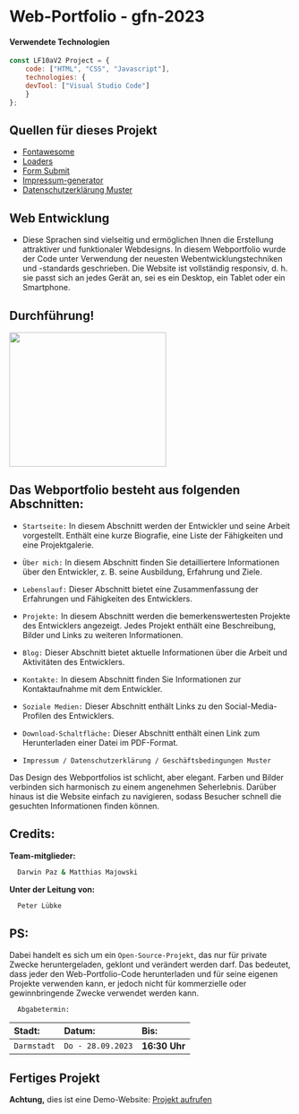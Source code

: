 <h1>Web-Portfolio - gfn-2023</h1>
	
#### Verwendete Technologien
```javascript
const LF10aV2 Project = {
  	code: ["HTML", "CSS", "Javascript"],
	technologies: {
	devTool: ["Visual Studio Code"]
	}
};
```
## Quellen für dieses Projekt
<ul>
	<li><a href="https://fontawesome.com/">Fontawesome</a></li>
	<li><a href="https://cssloaders.github.io/">Loaders</a></li>
	<li><a href="https://formsubmit.co/">Form Submit</a></li>
	<li><a href="https://www.impressum-generator.de/">Impressum-generator</a></li>
	<li><a href="https://www.mein-datenschutzbeauftragter.de/datenschutzerklaerung-konfigurator">Datenschutzerklärung Muster</a></li>
</ul>

## Web Entwicklung
- Diese Sprachen sind vielseitig und ermöglichen Ihnen die Erstellung attraktiver und funktionaler Webdesigns.
In diesem Webportfolio wurde der Code unter Verwendung der neuesten Webentwicklungstechniken und -standards geschrieben.
Die Website ist vollständig responsiv, d. h. sie passt sich an jedes Gerät an, sei es ein Desktop, ein Tablet oder ein Smartphone.

## Durchführung!

<p align='left'>
<img src="https://media.giphy.com/media/gh0RRgkTXedvF0pDc0/giphy.gif" width="280" height="240" frameBorder="0" class="giphy-embed" allowFullScreen></img></p>
<p align="left">

## Das Webportfolio besteht aus folgenden Abschnitten:

- `Startseite:` In diesem Abschnitt werden der Entwickler und seine Arbeit vorgestellt. Enthält eine kurze Biografie, eine Liste der Fähigkeiten und eine Projektgalerie.


- `Über mich:` In diesem Abschnitt finden Sie detailliertere Informationen über den Entwickler, z. B. seine Ausbildung, Erfahrung und Ziele.


- `Lebenslauf:` Dieser Abschnitt bietet eine Zusammenfassung der Erfahrungen und Fähigkeiten des Entwicklers.


- `Projekte:` In diesem Abschnitt werden die bemerkenswertesten Projekte des Entwicklers angezeigt. Jedes Projekt enthält eine Beschreibung, Bilder und Links zu weiteren Informationen.


- `Blog:` Dieser Abschnitt bietet aktuelle Informationen über die Arbeit und Aktivitäten des Entwicklers.


- `Kontakte:` In diesem Abschnitt finden Sie Informationen zur Kontaktaufnahme mit dem Entwickler.


- `Soziale Medien:` Dieser Abschnitt enthält Links zu den Social-Media-Profilen des Entwicklers.


- `Download-Schaltfläche:` Dieser Abschnitt enthält einen Link zum Herunterladen einer Datei im PDF-Format.

- `Impressum / Datenschutzerklärung / Geschäftsbedingungen Muster`



Das Design des Webportfolios ist schlicht, aber elegant. Farben und Bilder verbinden sich harmonisch zu einem angenehmen Seherlebnis.
Darüber hinaus ist die Website einfach zu navigieren, sodass Besucher schnell die gesuchten Informationen finden können.

## Credits:

**Team-mitglieder:**

```bash
  Darwin Paz & Matthias Majowski
```
**Unter der Leitung von:**
```bash
  Peter Lübke
```
## PS:
Dabei handelt es sich um ein `Open-Source-Projekt`, das nur für private Zwecke heruntergeladen, geklont und verändert werden darf. 
Das bedeutet, dass jeder den Web-Portfolio-Code herunterladen und für seine eigenen Projekte verwenden kann, 
er jedoch nicht für kommerzielle oder gewinnbringende Zwecke verwendet werden kann.

```http
  Abgabetermin:
```

| Stadt: | Datum:     | Bis:                       |
| :-------- | :------- | :-------------------------------- |
| `Darmstadt`      | `Do - 28.09.2023` | **16:30 Uhr**  |

## Fertiges Projekt
**Achtung,** dies ist eine Demo-Website: 
[Projekt aufrufen](https://darwin-paz.ecuadorit.site/)
